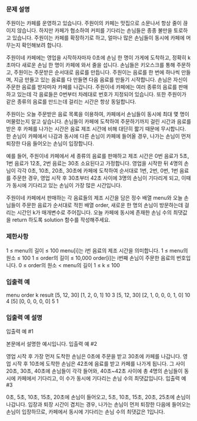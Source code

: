 ### 문제 설명
주원이는 카페를 운영하고 있습니다. 주원이의 카페는 맛집으로 소문나서 항상 줄이 끊이지 않습니다. 하지만 카페가 협소하여 커피를 기다리는 손님들은 종종 불만을 토로하고 있습니다. 주원이는 카페를 확장하기로 하고, 얼마나 많은 손님들이 동시에 카페에 머무는지 확인해보려 합니다.

주원이네 카페에는 영업을 시작하자마자 0초에 손님 한 명이 가게에 도착하고, 정확히 k초마다 새로운 손님 한 명이 카페에 와서 줄을 섭니다. 손님들은 키오스크를 통해 주문하고, 주원이는 주문받은 순서대로 음료를 만듭니다. 주원이는 음료를 한 번에 하나씩 만들며, 지금 만들고 있는 음료를 다 만들면 다음 음료를 만들기 시작합니다. 손님은 자신이 주문한 음료를 받자마자 카페를 나갑니다. 주원이네 카페에는 여러 종류의 음료를 판매하고 있는데 각 음료들은 0번부터 차례대로 번호가 지정되어 있습니다. 또한 주원이가 같은 종류의 음료를 만드는데 걸리는 시간은 항상 동일합니다.

주원이는 오늘 주문받은 음료 목록을 이용하여, 카페에서 손님들이 동시에 최대 몇 명이 머물렀는지 알고 싶습니다. 손님들이 카페에 도착하여 주문하기까지 걸린 시간과 음료를 받은 후 카페를 나가는 시간은 음료 제조 시간에 비해 대단히 짧기 때문에 무시합니다. 한 손님이 카페에서 나감과 동시에 다른 손님이 카페에 들어올 경우, 나가는 손님이 먼저 퇴장한 다음 들어오는 손님이 입장합니다.

예를 들어, 주원이네 카페에서 세 종류의 음료를 판매하고 제조 시간은 0번 음료가 5초, 1번 음료가 12초, 2번 음료는 30초 소요된다고 가정합니다. 영업을 시작한 뒤 4명의 손님이 각각 0초, 10초, 20초, 30초에 카페에 도착하여 순서대로 1번, 2번, 0번, 1번 음료를 주문한 경우, 영업 시작 후 30초부터 42초 사이에 3명의 손님이 기다리게 되고, 이때가 동시에 기다리고 있는 손님이 가장 많은 시간입니다.

주원이네 카페에서 판매하는 각 음료들의 제조 시간을 담은 정수 배열 menu와 오늘 손님들이 주문한 음료가 순서대로 적힌 배열 order, 새로운 한 명의 손님이 방문하는데 걸리는 시간인 k가 매개변수로 주어집니다. 오늘 카페에 동시에 존재한 손님 수의 최댓값을 return 하도록 solution 함수를 작성해주세요.

### 제한사항
1 ≤ menu의 길이 ≤ 100
menu[i]는 i번 음료의 제조 시간을 의미합니다.
1 ≤ menu의 원소 ≤ 100
1 ≤ order의 길이 ≤ 10,000
order[i]는 i번째 손님이 주문한 음료의 번호입니다.
0 ≤ order의 원소 < menu의 길이
1 ≤ k ≤ 100
### 입출력 예
menu	order	k	result
[5, 12, 30]	[1, 2, 0, 1]	10	3
[5, 12, 30]	[2, 1, 0, 0, 0, 1, 0]	10	4
[5]	[0, 0, 0, 0, 0]	5	1
### 입출력 예 설명
입출력 예 #1

본문에서 설명한 예시입니다.
입출력 예 #2

영업 시작 후 가장 먼저 도착한 손님은 0초에 주문을 받고 30초에 카페를 나갑니다. 영업 시작 후 10초에 도착한 손님은 42초에 음료를 받고 카페를 나가게 됩니다. 그 사이 20초, 30초, 40초에 손님들이 각각 들어와, 40초~42초 사이에 총 4명의 손님들이 동시에 카페에서 기다리고, 이 수가 동시에 기다리는 손님 수의 최댓값입니다.
입출력 예 #3

0초, 5초, 10초, 15초, 20초에 손님이 들어오고, 5초, 10초, 15초, 20초, 25초에 손님이 나갑니다. 입장과 퇴장 시간이 겹치는 경우, 나가는 손님이 먼저 퇴장한 다음에 들어오는 손님이 입장하므로, 카페에서 동시에 기다리는 손님 수의 최댓값은 1입니다.
